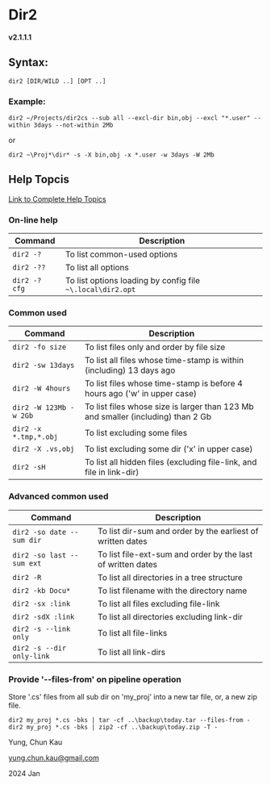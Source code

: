 # Dir2
**v2.1.1.1**

## Syntax:
```
dir2 [DIR/WILD ..] [OPT ..]
```

### Example:
```
dir2 ~/Projects/dir2cs --sub all --excl-dir bin,obj --excl "*.user" --within 3days --not-within 2Mb
```
or
```
dir2 ~\Proj*\dir* -s -X bin,obj -x *.user -w 3days -W 2Mb
```

## Help Topcis

[Link to Complete Help Topics](https://github.com/ck-yung/dir2cs/blob/main/docs/HELP.md)


### On-line help

| Command | Description |
| ------- | ----------- |
| ```dir2 -?```         | To list common-used options
| ```dir2 -??```        | To list all options
| ```dir2 -? cfg```     | To list options loading by config file ```~\.local\dir2.opt```

### Common used

| Command | Description |
| ------- | ----------- |
| ```dir2 -fo size```          | To list files only and order by file size
| ```dir2 -sw 13days```        | To list all files whose time-stamp is within (including) 13 days ago
| ```dir2 -W 4hours```         | To list files whose time-stamp is before 4 hours ago ('w' in upper case)
| ```dir2 -W 123Mb -w 2Gb```   | To list files whose size is larger than 123 Mb and smaller (including) than 2 Gb
| ```dir2 -x *.tmp,*.obj```    | To list excluding some files
| ```dir2 -X .vs,obj```        | To list excluding some dir ('x' in upper case)
| ```dir2 -sH```               | To list all hidden files (excluding file-link, and file in link-dir)

### Advanced common used

| Command | Description |
| ------- | ----------- |
| ```dir2 -so date --sum dir``` | To list dir-sum and order by the earliest of written dates
| ```dir2 -so last --sum ext``` | To list file-ext-sum and order by the last of written dates
| ```dir2 -R```                 | To list all directories in a tree structure
| ```dir2 -kb Docu*```          | To list filename with the directory name
| ```dir2 -sx :link```          | To list all files excluding file-link
| ```dir2 -sdX :link```         | To list all directories excluding link-dir
| ```dir2 -s --link only```     | To list all file-links
| ```dir2 -s --dir only-link``` | To list all link-dirs

### Provide '--files-from' on pipeline operation
Store '.cs' files from all sub dir on 'my_proj' into a new tar file, or, a new zip file.
```
dir2 my_proj *.cs -bks | tar -cf ..\backup\today.tar --files-from -
dir2 my_proj *.cs -bks | zip2 -cf ..\backup\today.zip -T -
```

Yung, Chun Kau

<yung.chun.kau@gmail.com>

2024 Jan
